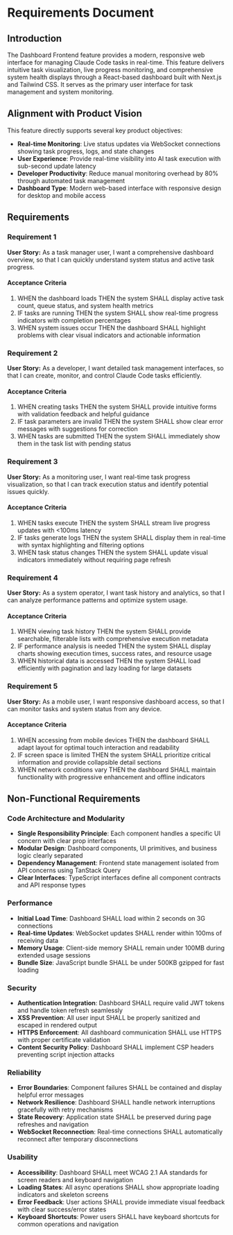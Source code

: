 # Requirements Document

## Introduction

The Dashboard Frontend feature provides a modern, responsive web interface for managing Claude Code tasks in real-time. This feature delivers intuitive task visualization, live progress monitoring, and comprehensive system health displays through a React-based dashboard built with Next.js and Tailwind CSS. It serves as the primary user interface for task management and system monitoring.

## Alignment with Product Vision

This feature directly supports several key product objectives:
- **Real-time Monitoring**: Live status updates via WebSocket connections showing task progress, logs, and state changes
- **User Experience**: Provide real-time visibility into AI task execution with sub-second update latency
- **Developer Productivity**: Reduce manual monitoring overhead by 80% through automated task management
- **Dashboard Type**: Modern web-based interface with responsive design for desktop and mobile access

## Requirements

### Requirement 1

**User Story:** As a task manager user, I want a comprehensive dashboard overview, so that I can quickly understand system status and active task progress.

#### Acceptance Criteria

1. WHEN the dashboard loads THEN the system SHALL display active task count, queue status, and system health metrics
2. IF tasks are running THEN the system SHALL show real-time progress indicators with completion percentages
3. WHEN system issues occur THEN the dashboard SHALL highlight problems with clear visual indicators and actionable information

### Requirement 2

**User Story:** As a developer, I want detailed task management interfaces, so that I can create, monitor, and control Claude Code tasks efficiently.

#### Acceptance Criteria

1. WHEN creating tasks THEN the system SHALL provide intuitive forms with validation feedback and helpful guidance
2. IF task parameters are invalid THEN the system SHALL show clear error messages with suggestions for correction
3. WHEN tasks are submitted THEN the system SHALL immediately show them in the task list with pending status

### Requirement 3

**User Story:** As a monitoring user, I want real-time task progress visualization, so that I can track execution status and identify potential issues quickly.

#### Acceptance Criteria

1. WHEN tasks execute THEN the system SHALL stream live progress updates with <100ms latency
2. IF tasks generate logs THEN the system SHALL display them in real-time with syntax highlighting and filtering options
3. WHEN task status changes THEN the system SHALL update visual indicators immediately without requiring page refresh

### Requirement 4

**User Story:** As a system operator, I want task history and analytics, so that I can analyze performance patterns and optimize system usage.

#### Acceptance Criteria

1. WHEN viewing task history THEN the system SHALL provide searchable, filterable lists with comprehensive execution metadata
2. IF performance analysis is needed THEN the system SHALL display charts showing execution times, success rates, and resource usage
3. WHEN historical data is accessed THEN the system SHALL load efficiently with pagination and lazy loading for large datasets

### Requirement 5

**User Story:** As a mobile user, I want responsive dashboard access, so that I can monitor tasks and system status from any device.

#### Acceptance Criteria

1. WHEN accessing from mobile devices THEN the dashboard SHALL adapt layout for optimal touch interaction and readability
2. IF screen space is limited THEN the system SHALL prioritize critical information and provide collapsible detail sections
3. WHEN network conditions vary THEN the dashboard SHALL maintain functionality with progressive enhancement and offline indicators

## Non-Functional Requirements

### Code Architecture and Modularity
- **Single Responsibility Principle**: Each component handles a specific UI concern with clear prop interfaces
- **Modular Design**: Dashboard components, UI primitives, and business logic clearly separated
- **Dependency Management**: Frontend state management isolated from API concerns using TanStack Query
- **Clear Interfaces**: TypeScript interfaces define all component contracts and API response types

### Performance
- **Initial Load Time**: Dashboard SHALL load within 2 seconds on 3G connections
- **Real-time Updates**: WebSocket updates SHALL render within 100ms of receiving data
- **Memory Usage**: Client-side memory SHALL remain under 100MB during extended usage sessions
- **Bundle Size**: JavaScript bundle SHALL be under 500KB gzipped for fast loading

### Security
- **Authentication Integration**: Dashboard SHALL require valid JWT tokens and handle token refresh seamlessly
- **XSS Prevention**: All user input SHALL be properly sanitized and escaped in rendered output
- **HTTPS Enforcement**: All dashboard communication SHALL use HTTPS with proper certificate validation
- **Content Security Policy**: Dashboard SHALL implement CSP headers preventing script injection attacks

### Reliability
- **Error Boundaries**: Component failures SHALL be contained and display helpful error messages
- **Network Resilience**: Dashboard SHALL handle network interruptions gracefully with retry mechanisms
- **State Recovery**: Application state SHALL be preserved during page refreshes and navigation
- **WebSocket Reconnection**: Real-time connections SHALL automatically reconnect after temporary disconnections

### Usability
- **Accessibility**: Dashboard SHALL meet WCAG 2.1 AA standards for screen readers and keyboard navigation
- **Loading States**: All async operations SHALL show appropriate loading indicators and skeleton screens
- **Error Feedback**: User actions SHALL provide immediate visual feedback with clear success/error states
- **Keyboard Shortcuts**: Power users SHALL have keyboard shortcuts for common operations and navigation